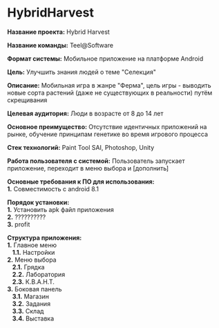 # HybridHarvest
**Название проекта:** Hybrid Harvest

**Название команды:** Teel@Software

**Формат системы:** Мобильное приложение на платформе Android

**Цель:** Улучшить знания людей о теме "Селекция"

**Описание:** Мобильная игра в жанре "Ферма", цель игры - выводить новые сорта растений (даже не существующих в реальности) путём скрещивания

**Целевая аудитория:** Люди в возрасте от 8 до 14 лет

**Основное преимущество:** Отсутствие идентичных приложений на рынке, обучение принципам генетике во время игрового процесса

**Стек технологий:** Paint Tool SAI, Photoshop, Unity

**Работа пользователя с системой:** Пользователь запускает приложение, переходит в меню выбора и [дополнить]

**Основные требования к ПО для использования:**  
**1.** Совместимость с android 8.1  

**Порядок установки:**  
**1.** Установить apk файл приложения  
**2.** ??????????  
**3.** profit  
	
**Структура приложения:**  
**1.** Главное меню  
&nbsp;&nbsp; **1.1.** Настройки  
**2.** Меню выбора  
&nbsp;&nbsp; **2.1.** Грядка  
&nbsp;&nbsp; **2.2.** Лаборатория  
&nbsp;&nbsp; **2.3.** К.В.А.Н.Т.  
**3.** Боковая панель  
&nbsp;&nbsp; **3.1.** Магазин  
&nbsp;&nbsp; **3.2.** Задания  
&nbsp;&nbsp; **3.3.** Склад  
&nbsp;&nbsp; **3.4.** Выставка  

